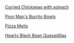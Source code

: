 [Curried Chickpeas with spinach](Curried%20Chickpeas%20with%20spinach.md)

[Poor Man's Burrito Bowls](Poor%20Man's%20Burrito%20Bowls.md)

[Pizza Melts](Pizza%20Melts.md)

[Hearty Black Bean Quesadillas](Hearty%20Black%20Bean%20Quesadillas.md)
